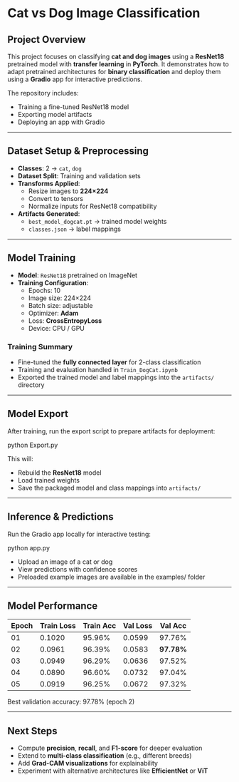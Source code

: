 # Cat vs Dog Image Classification

## Project Overview

This project focuses on classifying **cat and dog images** using a **ResNet18** pretrained model with **transfer learning** in **PyTorch**. It demonstrates how to adapt pretrained architectures for **binary classification** and deploy them using a **Gradio** app for interactive predictions.

The repository includes:
* Training a fine-tuned ResNet18 model
* Exporting model artifacts
* Deploying an app with Gradio

---

## Dataset Setup & Preprocessing

* **Classes**: 2 → `cat`, `dog`
* **Dataset Split**: Training and validation sets
* **Transforms Applied**:
  * Resize images to **224×224**
  * Convert to tensors
  * Normalize inputs for ResNet18 compatibility
* **Artifacts Generated**:
  * `best_model_dogcat.pt` → trained model weights
  * `classes.json` → label mappings

---

## Model Training

* **Model**: `ResNet18` pretrained on ImageNet
* **Training Configuration**:
  * Epochs: 10
  * Image size: 224×224
  * Batch size: adjustable
  * Optimizer: **Adam**
  * Loss: **CrossEntropyLoss**
  * Device: CPU / GPU

### Training Summary

* Fine-tuned the **fully connected layer** for 2-class classification
* Training and evaluation handled in `Train_DogCat.ipynb`
* Exported the trained model and label mappings into the `artifacts/` directory

---

## Model Export

After training, run the export script to prepare artifacts for deployment:

python Export.py

This will:

* Rebuild the **ResNet18** model  
* Load trained weights  
* Save the packaged model and class mappings into `artifacts/`

---

## Inference & Predictions

Run the Gradio app locally for interactive testing:

python app.py

* Upload an image of a cat or dog
* View predictions with confidence scores
* Preloaded example images are available in the examples/ folder

---

## Model Performance

| Epoch | Train Loss | Train Acc | Val Loss | Val Acc |
|-------|-----------|-----------|----------|---------|
| 01    | 0.1020    | 95.96%    | 0.0599   | 97.76%  |
| 02    | 0.0961    | 96.39%    | 0.0583   | **97.78%** |
| 03    | 0.0949    | 96.29%    | 0.0636   | 97.52%  |
| 04    | 0.0890    | 96.60%    | 0.0732   | 97.04%  |
| 05    | 0.0919    | 96.25%    | 0.0672   | 97.32%  |

Best validation accuracy: 97.78% (epoch 2)

---

## Next Steps

* Compute **precision**, **recall**, and **F1-score** for deeper evaluation  
* Extend to **multi-class classification** (e.g., different breeds)  
* Add **Grad-CAM visualizations** for explainability    
* Experiment with alternative architectures like **EfficientNet** or **ViT**



